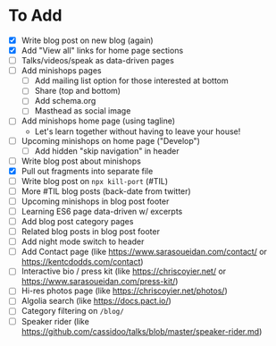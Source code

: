 # To Add

- [x] Write blog post on new blog (again)
- [x] Add "View all" links for home page sections
- [ ] Talks/videos/speak as data-driven pages
- [ ] Add minishops pages
  - [ ] Add mailing list option for those interested at bottom
  - [ ] Share (top and bottom)
  - [ ] Add schema.org
  - [ ] Masthead as social image
- [ ] Add minishops home page (using tagline)
  - Let's learn together without having to leave your house!
- [ ] Upcoming minishops on home page ("Develop")
  - [ ] Add hidden "skip navigation" in header
- [ ] Write blog post about minishops
- [x] Pull out fragments into separate file
- [ ] Write blog post on `npx kill-port` (#TIL)
- [ ] More #TIL blog posts (back-date from twitter)
- [ ] Upcoming minishops in blog post footer
- [ ] Learning ES6 page data-driven w/ excerpts
- [ ] Add blog post category pages
- [ ] Related blog posts in blog post footer
- [ ] Add night mode switch to header
- [ ] Add Contact page (like https://www.sarasoueidan.com/contact/ or https://kentcdodds.com/contact)
- [ ] Interactive bio / press kit (like https://chriscoyier.net/ or https://www.sarasoueidan.com/press-kit/)
- [ ] Hi-res photos page (like https://chriscoyier.net/photos/)
- [ ] Algolia search (like https://docs.pact.io/)
- [ ] Category filtering on `/blog/`
- [ ] Speaker rider (like https://github.com/cassidoo/talks/blob/master/speaker-rider.md)
